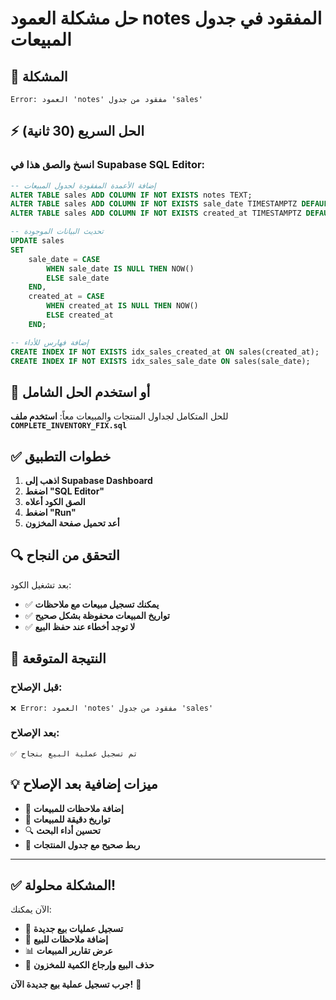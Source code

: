 # حل مشكلة العمود notes المفقود في جدول المبيعات

## 🚨 المشكلة

```
Error: العمود 'notes' مفقود من جدول 'sales'
```

## ⚡ الحل السريع (30 ثانية)

### انسخ والصق هذا في Supabase SQL Editor:

```sql
-- إضافة الأعمدة المفقودة لجدول المبيعات
ALTER TABLE sales ADD COLUMN IF NOT EXISTS notes TEXT;
ALTER TABLE sales ADD COLUMN IF NOT EXISTS sale_date TIMESTAMPTZ DEFAULT NOW();
ALTER TABLE sales ADD COLUMN IF NOT EXISTS created_at TIMESTAMPTZ DEFAULT NOW();

-- تحديث البيانات الموجودة
UPDATE sales
SET
    sale_date = CASE
        WHEN sale_date IS NULL THEN NOW()
        ELSE sale_date
    END,
    created_at = CASE
        WHEN created_at IS NULL THEN NOW()
        ELSE created_at
    END;

-- إضافة فهارس للأداء
CREATE INDEX IF NOT EXISTS idx_sales_created_at ON sales(created_at);
CREATE INDEX IF NOT EXISTS idx_sales_sale_date ON sales(sale_date);
```

## 🎯 أو استخدم الحل الشامل

للحل المتكامل لجداول المنتجات والمبيعات معاً:
**استخدم ملف `COMPLETE_INVENTORY_FIX.sql`**

## ✅ خطوات التطبيق

1. **اذهب إلى Supabase Dashboard**
2. **اضغط "SQL Editor"**
3. **الصق الكود أعلاه**
4. **اضغط "Run"**
5. **أعد تحميل صفحة المخزون**

## 🔍 التحقق من النجاح

بعد تشغيل الكود:

- ✅ **يمكنك تسجيل مبيعات مع ملاحظات**
- ✅ **تواريخ المبيعات محفوظة بشكل صحيح**
- ✅ **لا توجد أخطاء عند حفظ البيع**

## 🎪 النتيجة المتوقعة

### قبل الإصلاح:

```
❌ Error: العمود 'notes' مفقود من جدول 'sales'
```

### بعد الإصلاح:

```
✅ تم تسجيل عملية البيع بنجاح
```

## 💡 ميزات إضافية بعد الإصلاح

- 📝 **إضافة ملاحظات للمبيعات**
- 📅 **تواريخ دقيقة للمبيعات**
- 🔍 **تحسين أداء البحث**
- 🔗 **ربط صحيح مع جدول المنتجات**

---

## ✅ المشكلة محلولة!

الآن يمكنك:

- 🛒 **تسجيل عمليات بيع جديدة**
- 📝 **إضافة ملاحظات للبيع**
- 📊 **عرض تقارير المبيعات**
- 🔄 **حذف البيع وإرجاع الكمية للمخزون**

**جرب تسجيل عملية بيع جديدة الآن!** 🎉
